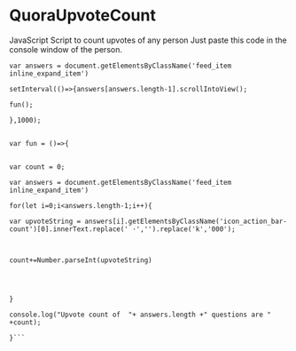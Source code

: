 # QuoraUpvoteCount
JavaScript Script to count upvotes of any person
Just paste this code in the console window of the person.

``` 
var answers = document.getElementsByClassName('feed_item inline_expand_item')

setInterval(()=>{answers[answers.length-1].scrollIntoView();

fun();

},1000);


var fun = ()=>{


var count = 0;

var answers = document.getElementsByClassName('feed_item inline_expand_item')

for(let i=0;i<answers.length-1;i++){

var upvoteString = answers[i].getElementsByClassName('icon_action_bar-count')[0].innerText.replace(' ·','').replace('k','000');



count+=Number.parseInt(upvoteString)




}

console.log("Upvote count of  "+ answers.length +" questions are " +count);

}```
